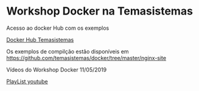 # Workshop Docker na Temasistemas

Acesso ao docker Hub com os exemplos

[Docker Hub Temasistemas](https://hub.docker.com/?namespace=temasistemas)

Os exemplos de compilção estão disponíveis em https://github.com/temasistemas/docker/tree/master/nginx-site

Vídeos do Workshop Docker 11/05/2019

[PlayList youtube](https://www.youtube.com/playlist?list=PLbujWf6bolNaavMDmgTmC5N44CYopRnG1)
